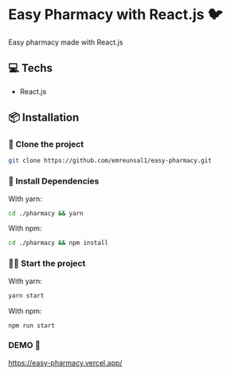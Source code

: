 # Easy Pharmacy with React.js 🐦
Easy pharmacy made with React.js
## 💻 Techs
- React.js
## 📦 Installation
### 📰 Clone the project
```bash
git clone https://github.com/emreunsal1/easy-pharmacy.git
```
### 🔻 Install Dependencies
With yarn:
```bash
cd ./pharmacy && yarn
```
With npm:
```bash
cd ./pharmacy && npm install
```
### 🏃‍♂️ Start the project
With yarn:
```bash
yarn start
```
With npm:
```
npm run start
```

### DEMO 🔴

https://easy-pharmacy.vercel.app/